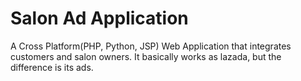 # Salon Ad Application
A Cross Platform(PHP, Python, JSP) Web Application that integrates customers and salon owners.
It basically works as lazada, but the difference is its ads.
